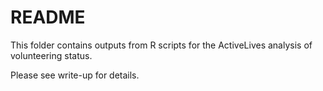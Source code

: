 # README

This folder contains outputs from R scripts for the ActiveLives analysis of volunteering status.

Please see write-up for details. 

